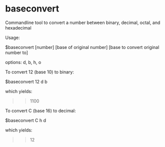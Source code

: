 # baseconvert
Commandline tool to convert a number between binary, decimal, octal, and hexadecimal

Usage:

$baseconvert [number] [base of original number] [base to convert original number to]

options: d, b, h, o

To convert 12 (base 10) to binary:

$baseconvert 12 d b

which yields:
>> 1100

To convert C (base 16) to decimal:

$baseconvert C h d

which yields:
>> 12

